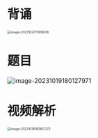 # 背诵

<img src="https://cvp.oss-cn-shanghai.aliyuncs.com/picgo/202310271119580.png" alt="image-20231027111914516" style="zoom:50%;" />



# 题目

![image-20231019180127971](https://cvp.oss-cn-shanghai.aliyuncs.com/picgo/202310191801054.png)



# 视频解析

<img src="https://cvp.oss-cn-shanghai.aliyuncs.com/picgo/202310191808462.png" alt="image-20231019180807372" style="zoom:50%;" />
